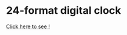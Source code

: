 <h1>24-format digital clock</h1>
<a href='https://lulay2020.github.io/basicPractice/digitalClock/12%20format/'>Click here to see !</a>
